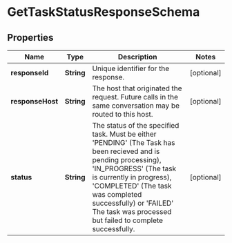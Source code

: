 

# GetTaskStatusResponseSchema


## Properties

| Name | Type | Description | Notes |
|------------ | ------------- | ------------- | -------------|
|**responseId** | **String** | Unique identifier for the response.  |  [optional] |
|**responseHost** | **String** | The host that originated the request. Future calls in the same conversation may be routed to this host.  |  [optional] |
|**status** | **String** | The status of the specified task. Must be either &#39;PENDING&#39; (The Task has been recieved and is pending processing), &#39;IN_PROGRESS&#39; (The task is currently in progress), &#39;COMPLETED&#39; (The task was completed successfully) or &#39;FAILED&#39; The task was processed but failed to complete successfully.  |  [optional] |



